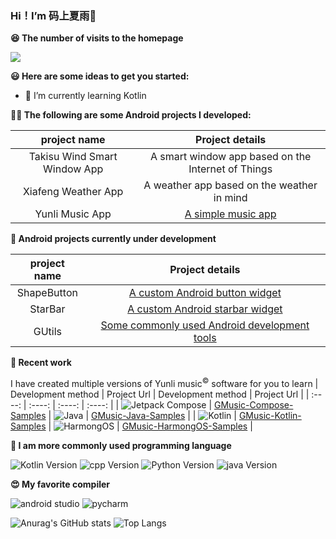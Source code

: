 ### Hi！I’m 码上夏雨👋
**😆 The number of visits to the homepage**

[![](https://count.getloli.com/get/@SakurajimaMaii.github.readme)](https://count.getloli.com/)

**😃 Here are some ideas to get you started:**

- 📓 I’m currently learning Kotlin

**👨‍💻 The following are some Android projects I developed:**

|  project name   | Project details  |
|  :----:  | :----:  |
| Takisu Wind Smart Window App  | A smart window app based on the Internet of Things |
| Xiafeng Weather App  | A weather app based on the weather in mind |
| Yunli Music App | [A simple music app](https://github.com/SakurajimaMaii/GMusic-Compose-Samples) |

**🤖 Android projects currently under development**

|  project name   | Project details  |
|  :----:  | :----:  |
| ShapeButton  | [A custom Android button widget](https://github.com/SakurajimaMaii/ShapeButton) |
| StarBar  | [A custom Android starbar widget](https://github.com/SakurajimaMaii/StarBar) |
| GUtils  | [Some commonly used Android development tools](https://github.com/SakurajimaMaii/GUtils) |

**🏢 Recent work**

I have created multiple versions of Yunli music<sup>©</sup> software for you to learn
|  Development method   | Project Url  | Development method | Project Url |
|  :----:  | :----:  | :----:  | :----:  |
| ![Jetpack Compose](https://img-blog.csdnimg.cn/20210602155802597.png)  | [GMusic-Compose-Samples](https://github.com/SakurajimaMaii/GMusic-Compose-Samples) | ![Java](https://img-blog.csdnimg.cn/20210602160148420.png)   | [GMusic-Java-Samples](https://github.com/SakurajimaMaii/GMusic-Java-Samples.git) |
| ![Kotlin](https://img-blog.csdnimg.cn/2021060216072348.png)  | [GMusic-Kotlin-Samples](https://github.com/SakurajimaMaii/GMusic.git) | ![HarmongOS](https://img-blog.csdnimg.cn/2021060216102417.png)   | [GMusic-HarmongOS-Samples](https://github.com/SakurajimaMaii/GMusic-HarmongOS-Samples.git) |


**🤗 I am more commonly used programming language**

![Kotlin Version](https://img.shields.io/badge/kotlin-v1.4.31-%2300b894)
![cpp Version](https://img.shields.io/badge/cpp-C%2B%2B23-%230984e3)
![Python Version](https://img.shields.io/badge/python-v3.8.3-%23e84393)
![java Version](https://img.shields.io/badge/java-8-%231e3799)

**😍 My favorite compiler**

![android studio](https://img.shields.io/badge/Android%20Studio-4.1.3-%230097e6)
![pycharm](https://img.shields.io/badge/pycharm-2020.3-brightgreen)

![Anurag's GitHub stats](https://github-readme-stats.vercel.app/api?username=SakurajimaMaii&show_icons=true&theme=default&count_private=true)
![Top Langs](https://github-readme-stats.vercel.app/api/top-langs/?username=SakurajimaMaii&count_private=true)
